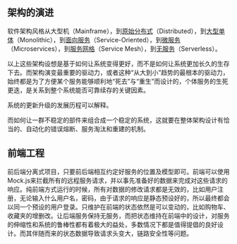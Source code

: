 ## 架构的演进

软件架构风格从大型机（Mainframe），到[原始分布式](https://icyfenix.cn/architecture/architect-history/primitive-distribution.html)（Distributed），到[大型单体](https://icyfenix.cn/architecture/architect-history/monolithic.html)（Monolithic），到[面向服务](https://icyfenix.cn/architecture/architect-history/soa.html)（Service-Oriented），到[微服务](https://icyfenix.cn/architecture/architect-history/microservices.html)（Microservices），到[服务网格](https://icyfenix.cn/architecture/architect-history/post-microservices.html)（Service Mesh），到[无服务](https://icyfenix.cn/architecture/architect-history/serverless.html)（Serverless）。

以上这些架构设想是基于如何让系统变得更好，而不是如何让系统更加长久的生存下去。而架构演变最重要的驱动力，或者这种“从大到小”趋势的最根本的驱动力，始终都是为了方便某个服务能够顺利地“死去”与“重生”而设计的，个体服务的生死更迭，是关系到整个系统能否可靠续存的关键因素。

系统的更新升级的发展历程可以解释。

而如何让一群不稳定的部件来组合成一个稳定的系统，这就要在整体架构设计有恰当的、自动化的错误熔断、服务淘汰和重建的机制。

## 前端工程

前后端分离式项目，只要前后端相互约定好服务的位置及模型即可。前端可以使用Mock.js来拦截所有的远程服务请求，并以事先准备好的数据来完成对这些请求的响应。纯前端方式运行的时候，所有对数据的修改请求都是无效的，比如用户注册，无论输入什么用户名，密码，由于请求的响应是静态预设好的，所以最终都会以同一个预设的用户登录。只维护在前端的状态依然是可以变动的，比如购物车、收藏夹的增删改。让后端服务保持无服务，而把状态维持在前端中的设计，对服务的伸缩性和系统的鲁棒性都有着极大的益处，多数情况下都是值得提倡的良好设计。而其伴随而来的状态数据导致请求头变大，链路安全性等问题。

